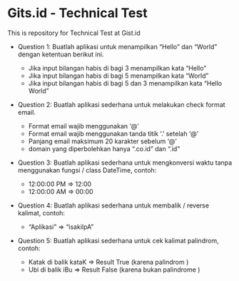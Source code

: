 # Gits.id - Technical Test
This is repository for Technical Test at Gist.id

* Question 1: Buatlah aplikasi untuk menampilkan “Hello” dan “World” dengan ketentuan berikut ini. 
  * Jika input bilangan habis di bagi 3 menampilkan kata “Hello”
  * Jika input bilangan habis di bagi 5 menampilkan kata “World”
  * Jika input bilangan habis di bagi 5 dan 3 menampilkan kata “Hello World”

* Question 2: Buatlah aplikasi sederhana untuk melakukan check format email.
  * Format email wajib menggunakan ‘@’
  * Format email wajib menggunakan tanda  titik ‘.’ setelah ‘@’
  * Panjang email maksimum 20 karakter sebelum ‘@’
  * domain yang diperbolehkan hanya “.co.id” dan “.id”

* Question 3: Buatlah aplikasi sederhana untuk mengkonversi waktu tanpa menggunakan fungsi / class DateTime, contoh: 
  * 12:00:00 PM =>  12:00 
  * 12:00:00 AM => 00:00

* Question 4: Buatlah aplikasi sederhana untuk membalik / reverse kalimat, contoh: 
  * “Aplikasi” => “isakilpA”

* Question 5: Buatlah aplikasi sederhana untuk cek kalimat palindrom, contoh:
  * Katak di balik kataK  => Result True (karena palindrom )
  * Ubi di balik iBu => Result False (karena bukan palindrome )

